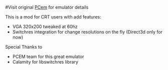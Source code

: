 #Visit original [PCem](https://pcem-emulator.co.uk/) for emulator details

This is a mod for CRT users with add features:

 * VGA 320x200 tweaked at 60hz
 * Switchres integration for change resolutions on the fly (Direct3d only for now)
 
 Special Thanks to
 
 * PCEM team for this great emulator
 * Calamity for libswitchres library
